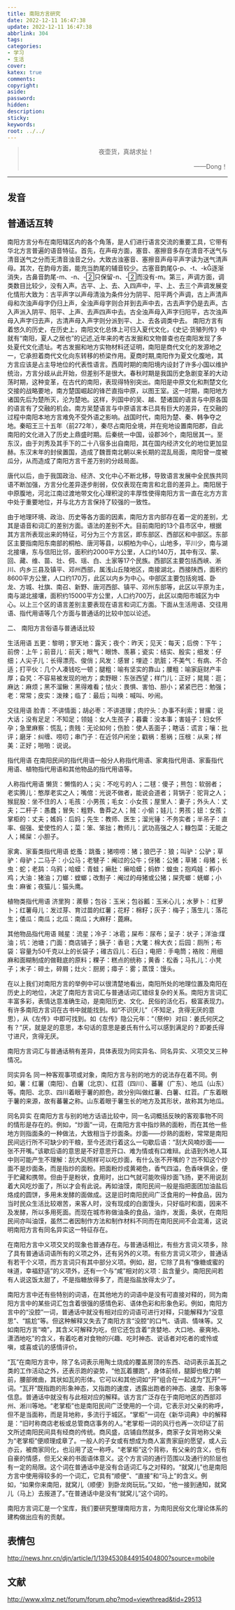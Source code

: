 ```yaml
---
title: 南阳方言研究
date: 2022-12-11 16:47:38
update: 2022-12-11 16:47:38
abbrlink: 304
tags:
categories:
- 学习
- 生活
cover:
katex: true
comments:
copyright:
aside: 
password:
hidden:
description: 
sticky: 
keywords:
root: ../../
---
```


> <center>夜壶货，真胡求扯！</center>
> <p align="right">——Dong！</p>


-----
## 发音

## 普通话互转

南阳方言分布在南阳辖区内的各个角落，是人们进行语言交流的重要工具，它带有华北方言普遍的语音特征。首先，在声母方面，塞音、塞擦音多存在清音不送气与清音送气之分而无清音浊音之分。大致古浊塞音、塞擦音声母平声字读为送气清声母。其次，在韵母方面，能充当韵尾的辅音较少。古塞音韵尾-p、-t、-k逐渐消失，古鼻音韵尾-m、-n、-只保留-n、-而没有-m。第三，声调方面，调类数目比较少，没有入声。古平、上、去、入四声中，平、上、去三个声调发展变化情形大致为：古平声字以声母清浊为条件分为阴平、阳平两个声调，古上声清声母和次浊声母字仍归上声，全浊声母字则合并到去声中去，古去声字仍是去声。古入声派入阴平、阳平、上声、去声四声中去。古全浊声母入声字归阳平，古次浊声母入声字归去声，古清声母入声字则分派到平、上、去各调类中去。
南阳方言有着悠久的历史，在历史上，南阳文化总体上可归入夏代文化，《史记·货殖列传》中就有“南阳，夏人之居也”的记述,近年来的考古发掘和文物普查也在南阳发现了多处夏代文化遗址。考古发掘和地方实物材料还证明，南阳是商代文化的发源地之一，它承担着商代文化向东转移的桥梁作用。夏商时期,南阳作为夏文化腹地，其方言应该是占主导地位的代表性语言。西周时期的南阳境内设封了许多小国以维护统治，方言分歧从此开始，但差别不是很大。春秋时期是我国历史急剧变革的大动荡时期，这种变革，在古代的南阳，表现得特别突出。南阳是中原文化和荆楚文化交接的战略要地，南方楚国崛起的锋芒直指中原，以图王室。这一时期，南阳地方诸国先后为楚所灭，沦为楚地。这样，列国中的吴、越、楚诸国的语言与中原各国的语言有了交融的机会。南方吴楚语言与中原语言本已具有巨大的差异，在交融的过程中南阳本地方言难免不受外语之影响。战国时代，南阳为楚、秦、韩争夺之地。秦昭王三十五年（前272年），秦尽占南阳全境，并在宛地设置南阳郡，自此南阳的文化进入了历史上鼎盛时期。后秦统一中国，设郡36个，南阳居其一。至东汉，由于刘秀及其手下的二十八宿多出自南阳，其在国内经济文化的地位更加显赫。东汉末年的封侯置国，造成了魏晋南北朝以来长期的混乱局面，南阳曾一度被瓜分，从而造成了南阳方言千差万别的分歧局面。

唐代以后，由于我国政治、经济、文化中心不断北移，导致语言发展中全民族共同语不断加强，方言分化差异逐步削弱，仅仅表现在南言和北音的差异上。南阳居于中原腹地，河北江南过渡地带文化心理积淀的丰厚性使得南阳方言一直在北方方言中处于重要地位，并与北方方言保持了较强的一致性。

由于地理环境、政治、历史等各方面的因素，南阳方言内部存在着一定的差别，尤其是语音和词汇的差别方面。语法的差别不大。目前南阳的13个县市区中，根据其方言所表现出来的特征，可分为三个方言区，即东部区、西部区和中部区。东部区主要指南阳东南部的桐柏、唐河等县，以桐柏为中心，山地多，平川少，南与湖北接壤，东与信阳比邻，面积约2000平方公里，人口约140万，其中有汉、蒙、回、藏、维、苗、壮、侗、瑶、白、土家等17个民族。西部区主要包括西峡、淅川、内乡三县及镇平、邓州西部，属浅山丘陵地区，南接湖北，西接陕西，面积约8600平方公里，人口约170万，此区以内乡为中心。中部区主要包括宛城、卧龙、方城、社旗、南召、新野、唐河西部、镇平、邓州东部等，此区以平原为主，南与湖北接壤，面积约15000平方公里，人口约700万，此区以南阳市城区为中心。以上三个区的语言差别主要表现在语言和词汇方面。下面从生活用语、交往用语、指代用语等几个方面与普通话的比较中加以论述。

二、 南阳方言俗语与普通话比较

生活用语 五更：黎明；寥天地：露天；夜个：昨天；见天：每天；后傍：下午；前傍：上午；前音儿：前天；眼气：眼馋、羡慕；瓷实：结实、殷实；细发：仔细；人尖子儿：长得漂亮、俊俏；风发：感冒；埋迹：肮脏；不美气：有病、不合适；打平伙：几个人凑钱吃一顿；腿粗：喻有坚实的靠山；腰粗：喻家庭财产丰厚；旮旯：不容易被发现的地方；卖野眼：东张西望；样门儿：正好；晃晃：逛；麻达：麻烦；黑不溜鳅：黑得难看；怯火：畏惧、害怕、胆小；紧紧巴巴：勉强；老：常常；皮实：泼辣；临了：最后；叫唤：喊叫、吵闹。

交往用语 脸青：不讲情面；胡必枣：不讲道理；肉拧头：办事不利索；冒撂：说大话；没有足足：不知足；领娃：女人生孩子；暮囊：没本事；害娃子：妇女怀孕；急里麻察：慌乱；贵贱：无论如何；伤脸：使人丢面子；瞎话：谎言；嚷：批评；磨牙：纠缠、唠叨；串门子：在近邻户闲坐；戳祸：惹祸；压根：从来；样美：正好；啪啪：说说。

指代用语 在南阳民间的指代用语一般分人称指代用语、家禽指代用语、家畜指代用语、植物指代用语和其他物品的指代用语等。

人称指代用语 懒货：懒惰的人；尖：不吃亏的人；二毬：傻子；熊包：软弱者；老实腾儿：憨厚老实之人；嘴倌：光说不做者，能说会道者；背锅子：驼背之人；猴屁股：坐不住的人；毛孩：小男孩；毛女：小女孩；屋里人：妻子；外头人：丈夫；二杆子：愚蠢；冒失：粗野、鲁莽之人；贼：小偷；娃儿：男孩；妞：女孩；掌柜的：丈夫；媱妈：后妈；先生：教师、医生；溜光锤：不务实者；半吊子：直率、倔强、爱使性的人；菜：笨、笨拙；教师儿：武功高强之人；糠包菜：无能之人；稀屎：小胆子。

家禽、家畜类指代用语 虼蚤：跳蚤；猪唠唠：猪；狼巴子：狼；叫驴：公驴；草驴：母驴；二马子：小公马；老犍子：阉过的公牛；伢猪：公猪；草猪：母猪；长虫：蛇；老鸹：乌鸦；哈蟆：青蛙；癞肚：癞哈蟆；蚂蚱：蝗虫；抱鸡娃：孵小鸡；大油：猪油；刀螂：螳螂；改劁子：阉过的母猪或公猪；屎壳螂：蜣螂；小虫：麻雀；夜猫儿：猫头鹰。

植物类指代用语 济里狗：蒺藜；包谷：玉米；包谷瓤：玉米心儿；水萝卜：红萝卜；红薯母儿：发过芽、育过苗的红薯；花籽：棉籽；灰子：梅子；落生儿：落花生；倭瓜：南瓜；北瓜：南瓜；大麻籽：蓖麻。

其他物品指代用语 贼星：流星；冷子：冰雹；屎布：尿布；呈子：状子；洋油:煤油；坑：池塘；门面：商店铺子；胰子：香皂；大氅：棉大衣；后园：厕所；布袋：容量为50千克以上的长袋子；碓古舀儿：石臼；电把：手电筒；袼败：用细麻和面糊制成的做鞋底的原料；粿子：糕点的统称；黄香：松香；马扎儿：小凳子；末子：碎土，碎屑；灶火：厨房；瘴子：雾；蒸馍：馒头。

在以上我们对南阳方言的举例中可以很清楚地看出，南阳所处的地理位置及南阳在历史上的地位，决定了南阳方言词汇与普通话词汇错综复杂的关系。南阳方言词汇丰富多彩，表情达意准确生动，是南阳历史、文化、民俗的活化石，极富表现力。有许多南阳方言词在古书中就能找到。如“不识厌儿”（不知足，贪得无厌的意思），从《左传》中即可找到。如《左传》隐公元年：“（祭仲）对曰：姜氏何厌之有？”厌，就是足的意思，本句话的意思是姜氏有什么可以感到满足的？即姜氏得寸进尺，贪得无厌。

南阳方言词汇与普通话稍有差异，具体表现为同实异名、同名异实、义项交叉三种情况。

同实异名 同一种客观事项或对象，南阳方言与别的地方的说法存在着不同。例如，薯：红薯（南阳）、白薯（北京）、红苕（四川）、蕃薯（广东）、地瓜（山东）等。南阳、北京、四川着眼于薯的颜色，故分别叫做红薯、白薯、红苕。广东着眼于薯的来源，故有蕃薯之称。山东着眼于薯生长的地方及其形状，故称其为地瓜。


同名异实 在南阳方言与别的地方话语比较中，同一名词概括反映的客观事物不同的情形是存在的。例如，“炒面”一词，在南阳方言中指炒熟的面粉，而在其他一些地方则指面条的一种做法，大致相当于炒面条。炒面——炒熟的面粉，常常是南阳民间远行所不可缺少的干粮，至今还流行着这么一句歇后语：“刮大风喃炒面——张不开嘴。”该歇后语的意思是不好意思开口、难为情或有口难辩。此语到外地人耳中则可能产生不理解：刮大风照样可以吃炒面，有什么张不开嘴的？岂不知这个炒面不是炒面条，而是指炒的面粉。把面粉炒成黄褐色，香气四溢，色香味俱全，便于贮藏和携带。但由于是粉状，食用时，出口气就可能吹得炒面飞扬，更不用说刮着大风吃炒面了，所以才会有此说。再如油馍，南阳民间一般是指把面团加油盐后烙成的圆饼，多用未发酵的面做成。这是旧时南阳民间广泛食用的一种食品，因为当时民众生活比较艰苦，来客人时，没有现成的白面馒头，只好临时和面，因来不及发酵，所以多用死面。而现在城市称做油条的食品，油炸，发面，条状，在南阳民间亦叫油馍，虽然二者因制作方法和制作材料不同而在南阳民间不会混淆，这说明南阳方言有同名异实这一特征存在。

在南阳方言中义项交叉的现象也普通存在。与普通话相比，有些方言词义项多，除了具有普通话词语所有的义项之外，还有另外的义项。有些方言词义项少，普通话有若干个义项，而方言词只有其中部分义项。例如，甜，它除了具有“像糖或蜜的味道，幸福舒适”的义项外，还有一个与“咸”相对的义项：盐含量少。南阳民间若有人说这饭太甜了，不是指糖放得多了，而是指盐放得太少了。

南阳方言中还有些特别的词语，在其他地方的词语中是没有可直接对释的，同为南阳方言中的某些词汇包含着很强的感情色彩、语体色彩和形象色彩。例如，南阳方言中的“没腔”一词，普通话中就没有相对应的词语可进行对释，只能解释为“没意思”、“尴尬”等。但这种解释又失去了南阳方言“没腔”的口气、语调、情味等。又如南阳方言“喃”，其含义可解释为吃，但它还包含着“贪婪地、大口地、豪爽地、潇洒地吃”的含义，有着吃者对食物的兴趣、吃时神态、说话者对吃者的或怜或嗔，或喜或讥的感情评价。

“瓦”在南阳方言中，除了名词表示用陶土烧成的覆盖房顶的东西、动词表示盖瓦之类的工作活动之外，还表示跑的姿势，“他瓦着腰跑”，身体前倾，腿脚也极力朝前，腰部微曲，其状如瓦的形体。它可以和其他词如“开”组合在一起成为“瓦开”一词。“瓦开”既指跑的形象神态，又指跑的速度，透露出跑者的神态、速度、形象等信息。普通话中就没有与此相对应的解释。该方言广泛存在于南阳地区的西部邓州、淅川等地。“老掌柜”也是南阳民间广泛使用的一个词，它表示对父亲的称呼，但不是当面称，而是背地称，多流行于城区。“掌柜”一词在《新华词典》中的解释是：“旧时称商店老板或总管商店事务的人。”老掌柜一词的风行也再一次印证了前文所述南阳民间具有经商的传统。商风盛，店铺自然就多，商家子女背地称父亲为“老掌柜”便顺理成章了。一般人的子女或有想成为商人富贵家庭的愿望，或人云亦云，被商家同化，也沿用了这一称呼。“老掌柜”这个背称，有父亲的含义，也有自豪的情感，但无父亲的书面语体意义。这个方言词的通行范围以及通行的阶层也有一定的局限。这个词在普通话中是没有合适词汇与之对释的。“就窝儿”也是南阳方言中使用得较多的一个词汇，它具有“顺便”、“直接”和“马上”的含义。例如，“如果你来南阳，就窝儿（顺便）到卧龙岗玩玩。”又如，“他一接到通知，就窝儿（马上）去报道了。”在普通话中是没有“就窝儿”这个词的。

南阳方言词汇是一个宝库，我们要研究整理南阳方言，为南阳民俗文化理论体系的建构做出应有的贡献。
## 表情包
http://news.hnr.cn/djn/article/1/1394530844915404800?source=mobile
## 文献
http://www.xlmz.net/forum/forum.php?mod=viewthread&tid=29513